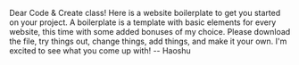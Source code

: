 Dear Code & Create class! Here is a website boilerplate to get you started on your project. 
A boilerplate is a template with basic elements for every website, this time with some added bonuses of my choice. 
Please download the file, try things out, change things, add things, and make it your own.
I'm excited to see what you come up with!
-- Haoshu
